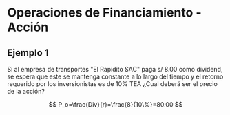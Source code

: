# Operaciones de Financiamiento - Acción

## Ejemplo 1

Si al empresa de transportes "El Rapidito SAC" paga s/ 8.00 como dividend, se espera que este se mantenga constante a lo largo del tiempo y el retorno requerido por los inversionistas es de 10% TEA ¿Cual deberá ser el precio de la acción?

$$
P_o=\frac{Div}{r}=\frac{8}{10\%}=80.00
$$